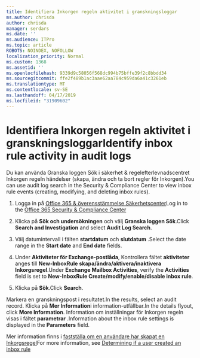 ```yaml
---
title: Identifiera Inkorgen regeln aktivitet i granskningsloggar
ms.author: chrisda
author: chrisda
manager: serdars
ms.date: ''
ms.audience: ITPro
ms.topic: article
ROBOTS: NOINDEX, NOFOLLOW
localization_priority: Normal
ms.custom: 1368
ms.assetid: ''
ms.openlocfilehash: 9339d9c58056f568dc994b75bffe39f2c8bbdd34
ms.sourcegitcommit: ffe2f489b1ac3aae62aa784c959da6a41c3261eb
ms.translationtype: MT
ms.contentlocale: sv-SE
ms.lasthandoff: 04/17/2019
ms.locfileid: "31909602"
---
```

# <a name="identify-inbox-rule-activity-in-audit-logs"></a><span data-ttu-id="40dab-102">Identifiera Inkorgen regeln aktivitet i granskningsloggar</span><span class="sxs-lookup"><span data-stu-id="40dab-102">Identify inbox rule activity in audit logs</span></span>

<span data-ttu-id="40dab-103">Du kan använda Granska loggen Sök i säkerhet & regelefterlevnadscentret Inkorgen regeln händelser (skapa, ändra och ta bort regler för Inkorgen).</span><span class="sxs-lookup"><span data-stu-id="40dab-103">You can use audit log search in the Security & Compliance Center to view inbox rule events (creating, modifying, and deleting inbox rules).</span></span>

1. <span data-ttu-id="40dab-104">Logga in på [Office 365 & överensstämmelse Säkerhetscenter](https://protection.office.com/)</span><span class="sxs-lookup"><span data-stu-id="40dab-104">Log in to the [Office 365 Security & Compliance Center](https://protection.office.com/)</span></span>

2. <span data-ttu-id="40dab-105">Klicka på **Sök och undersökningen** och välj **Granska loggen Sök**.</span><span class="sxs-lookup"><span data-stu-id="40dab-105">Click **Search and Investigation** and select **Audit Log Search**.</span></span>

3. <span data-ttu-id="40dab-106">Välj datumintervall i fälten **startdatum** och **slutdatum** .</span><span class="sxs-lookup"><span data-stu-id="40dab-106">Select the date range in the **Start date** and **End date** fields.</span></span>

4. <span data-ttu-id="40dab-107">Under **Aktiviteter för Exchange-postlåda**, Kontrollera fältet **aktiviteter** anges till **New-InboxRule skapa/ändra/aktivera/inaktivera Inkorgsregel**.</span><span class="sxs-lookup"><span data-stu-id="40dab-107">Under **Exchange Mailbox Activities**, verify the **Activities** field is set to **New-InboxRule Create/modify/enable/disable inbox rule**.</span></span>

5. <span data-ttu-id="40dab-108">Klicka på **Sök**.</span><span class="sxs-lookup"><span data-stu-id="40dab-108">Click **Search**.</span></span>

<span data-ttu-id="40dab-109">Markera en granskningspost i resultatet.</span><span class="sxs-lookup"><span data-stu-id="40dab-109">In the results, select an audit record.</span></span> <span data-ttu-id="40dab-110">Klicka på **Mer Information**i information-utfällbar.</span><span class="sxs-lookup"><span data-stu-id="40dab-110">In the details flyout, click **More Information**.</span></span> <span data-ttu-id="40dab-111">Information om inställningar för Inkorgen regeln visas i fältet **parametrar** .</span><span class="sxs-lookup"><span data-stu-id="40dab-111">Information about the inbox rule settings is displayed in the **Parameters** field.</span></span>

<span data-ttu-id="40dab-112">Mer information finns i [fastställa om en användare har skapat en Inkorgsregel](https://docs.microsoft.com//office365/securitycompliance/auditing-troubleshooting-scenarios#determining-if-a-user-created-an-inbox-rule)</span><span class="sxs-lookup"><span data-stu-id="40dab-112">For more information, see [Determining if a user created an inbox rule](https://docs.microsoft.com//office365/securitycompliance/auditing-troubleshooting-scenarios#determining-if-a-user-created-an-inbox-rule)</span></span>
